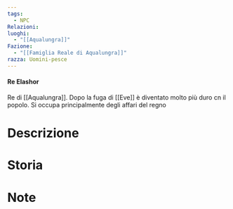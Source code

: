 ```yaml
---
tags:
  - NPC
Relazioni:
luoghi:
  - "[[Aqualungra]]"
Fazione:
  - "[[Famiglia Reale di Aqualungra]]"
razza: Uomini-pesce
---
```

#### Re Elashor
Re di [[Aqualungra]]. Dopo la fuga di [[Eve]] è diventato molto più duro cn il popolo. Si occupa principalmente degli affari del regno

# Descrizione

# Storia

# Note

